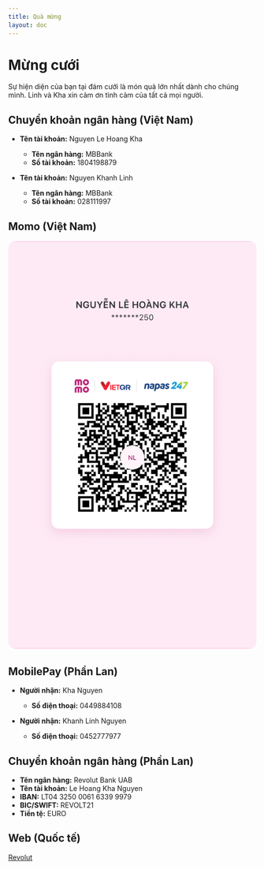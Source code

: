 ```yaml
---
title: Quà mừng
layout: doc
---
```


# Mừng cưới

Sự hiện diện của bạn tại đám cưới là món quà lớn nhất dành cho chúng mình. Linh và Kha xin cảm ơn tình cảm của tất cả mọi người.

## Chuyển khoản ngân hàng (Việt Nam)

- **Tên tài khoản:** Nguyen Le Hoang Kha
  - **Tên ngân hàng:** MBBank
  - **Số tài khoản:** 1804198879

- **Tên tài khoản:** Nguyen Khanh Linh
  - **Tên ngân hàng:** MBBank
  - **Số tài khoản:** 028111997

## Momo (Việt Nam)
![momo](/images/momo.jpeg)

## MobilePay (Phần Lan)

- **Người nhận:** Kha Nguyen
  - **Số điện thoại:** 0449884108

- **Người nhận:** Khanh Linh Nguyen
  - **Số điện thoại:** 0452777977

## Chuyển khoản ngân hàng (Phần Lan)

- **Tên ngân hàng:** Revolut Bank UAB
- **Tên tài khoản:** Le Hoang Kha Nguyen
- **IBAN:** LT04 3250 0061 6339 9979
- **BIC/SWIFT:** REVOLT21
- **Tiền tệ:** EURO

## Web (Quốc tế)
[Revolut](https://revolut.me/khanguyen)
